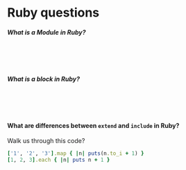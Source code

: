 # Ruby questions

##### What is a Module in Ruby?
<pre>



</pre>

##### What is a block in Ruby?
<pre>



</pre>

#### What are differences between `extend` and `include` in Ruby?

Walk us through this code?
```ruby
['1', '2', '3'].map { |n| puts(n.to_i + 1) }
[1, 2, 3].each { |n| puts n + 1 }
```
